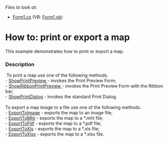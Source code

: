 <!-- default file list -->
*Files to look at*:

* [Form1.cs](./CS/MapControl_PrintingExporting/Form1.cs) (VB: [Form1.vb](./VB/MapControl_PrintingExporting/Form1.vb))
<!-- default file list end -->
# How to: print or export a map


This example demonstrates how to print or export a map.


<h3>Description</h3>

&nbsp;To print a map use one of the following methods.<br>- <a href="https://documentation.devexpress.com/#WindowsForms/DevExpressXtraMapMapControl_ShowPrintPreviewtopic">ShowPrintPreview </a>- invokes the Print Preview Form;<br>-&nbsp;<a href="https://documentation.devexpress.com/#WindowsForms/DevExpressXtraMapMapControl_ShowRibbonPrintPreviewtopic">ShowRibbonPrintPreview </a>- invokes the Print Preview Form with the Ribbon bar;<br>-&nbsp;<a href="https://documentation.devexpress.com/#WindowsForms/DevExpressXtraMapMapControl_ShowPrintDialogtopic">ShowPrintDialog</a> - invokes the standard Print Dialog.<br><br>To export a map image to a file use one of the following methods.<br>- <a href="https://documentation.devexpress.com/#WindowsForms/DevExpressXtraMapMapControl_ExportToImagetopic">ExportToImage</a>&nbsp;- exports the map to an image file;<br>- <a href="https://documentation.devexpress.com/#WindowsForms/DevExpressXtraMapMapControl_ExportToMhttopic">ExportToMht</a>&nbsp;- exports the map to a&nbsp;*.mht&nbsp;file;<br>- <a href="https://documentation.devexpress.com/#WindowsForms/DevExpressXtraMapMapControl_ExportToPdftopic">ExportToPdf</a>&nbsp;- exports the map to a *.pdf file;<br>- <a href="https://documentation.devexpress.com/#WindowsForms/DevExpressXtraMapMapControl_ExportToXlstopic">ExportToXls</a>&nbsp;- exports the map to a *.xls file;<br>- <a href="https://documentation.devexpress.com/#WindowsForms/DevExpressXtraMapMapControl_ExportToXlsxtopic">ExportToXlsx</a>&nbsp;- exports the map to a *.xlsx&nbsp;file.

<br/>


